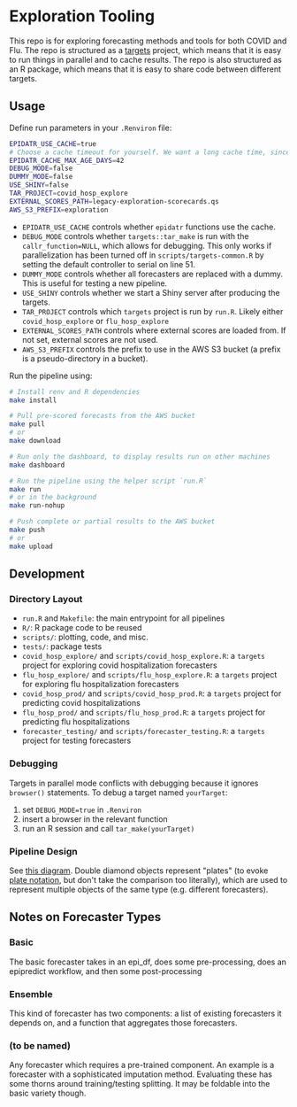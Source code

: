 # Exploration Tooling

This repo is for exploring forecasting methods and tools for both COVID and Flu.
The repo is structured as a [targets](https://docs.ropensci.org/targets/) project, which means that it is easy to run things in parallel and to cache results.
The repo is also structured as an R package, which means that it is easy to share code between different targets.

## Usage

Define run parameters in your `.Renviron` file:

```sh
EPIDATR_USE_CACHE=true
# Choose a cache timeout for yourself. We want a long cache time, since we work with historical data.
EPIDATR_CACHE_MAX_AGE_DAYS=42
DEBUG_MODE=false
DUMMY_MODE=false
USE_SHINY=false
TAR_PROJECT=covid_hosp_explore
EXTERNAL_SCORES_PATH=legacy-exploration-scorecards.qs
AWS_S3_PREFIX=exploration
```

- `EPIDATR_USE_CACHE` controls whether `epidatr` functions use the cache.
- `DEBUG_MODE` controls whether `targets::tar_make` is run with the `callr_function=NULL`, which allows for debugging. This only works if parallelization has been turned off in `scripts/targets-common.R` by setting the default controller to serial on line 51.
- `DUMMY_MODE` controls whether all forecasters are replaced with a dummy. This is useful for testing a new pipeline.
- `USE_SHINY` controls whether we start a Shiny server after producing the targets.
- `TAR_PROJECT` controls which `targets` project is run by `run.R`. Likely either `covid_hosp_explore` or `flu_hosp_explore`
- `EXTERNAL_SCORES_PATH` controls where external scores are loaded from. If not set, external scores are not used.
- `AWS_S3_PREFIX` controls the prefix to use in the AWS S3 bucket (a prefix is a pseudo-directory in a bucket).

Run the pipeline using:

```sh
# Install renv and R dependencies
make install

# Pull pre-scored forecasts from the AWS bucket
make pull
# or
make download

# Run only the dashboard, to display results run on other machines
make dashboard

# Run the pipeline using the helper script `run.R`
make run
# or in the background
make run-nohup

# Push complete or partial results to the AWS bucket
make push
# or
make upload
```

## Development

### Directory Layout

- `run.R` and `Makefile`: the main entrypoint for all pipelines
- `R/`: R package code to be reused
- `scripts/`: plotting, code, and misc.
- `tests/`: package tests
- `covid_hosp_explore/` and `scripts/covid_hosp_explore.R`: a `targets` project for exploring covid hospitalization forecasters
- `flu_hosp_explore/` and `scripts/flu_hosp_explore.R`: a `targets` project for exploring flu hospitalization forecasters
- `covid_hosp_prod/` and `scripts/covid_hosp_prod.R`: a `targets` project for predicting covid hospitalizations
- `flu_hosp_prod/` and `scripts/flu_hosp_prod.R`: a `targets` project for predicting flu hospitalizations
- `forecaster_testing/` and `scripts/forecaster_testing.R`: a `targets` project for testing forecasters

### Debugging

Targets in parallel mode conflicts with debugging because it ignores `browser()` statements. To debug a target named `yourTarget`:

1. set `DEBUG_MODE=true` in `.Renviron`
2. insert a browser in the relevant function
3. run an R session and call `tar_make(yourTarget)`

### Pipeline Design

See [this diagram](https://excalidraw.com/#json=AmMzzAKxSF5rz1dvuDJxj,0b53_5Ro6xwm13uQXrIGMQ).
Double diamond objects represent "plates" (to evoke [plate notation](https://en.wikipedia.org/wiki/Plate_notation), but don't take the comparison too literally), which are used to represent multiple objects of the same type (e.g. different forecasters).

## Notes on Forecaster Types

### Basic

The basic forecaster takes in an epi_df, does some pre-processing, does an epipredict workflow, and then some post-processing

### Ensemble

This kind of forecaster has two components: a list of existing forecasters it depends on, and a function that aggregates those forecasters.

### (to be named)

Any forecaster which requires a pre-trained component. An example is a forecaster with a sophisticated imputation method. Evaluating these has some thorns around training/testing splitting. It may be foldable into the basic variety though.
